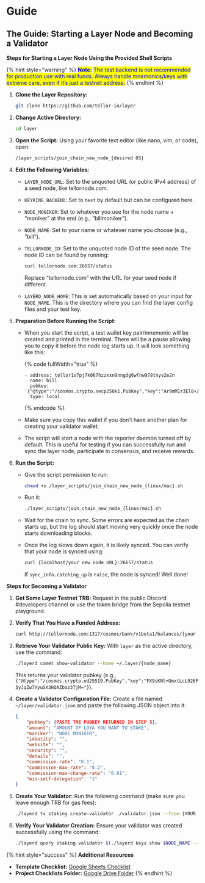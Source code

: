 # Guide

## The Guide: Starting a Layer Node and Becoming a Validator

**Steps for Starting a Layer Node Using the Provided Shell Scripts**

{% hint style="warning" %}
<mark style="color:blue;">**Note:**</mark> <mark style="color:blue;"></mark><mark style="color:blue;">The test backend is not recommended for production use with real funds. Always handle mnemonics/keys with extreme care, even if it’s just a testnet address.</mark>
{% endhint %}

1.  **Clone the Layer Repository:**

    ```sh
    git clone https://github.com/tellor-io/layer
    ```
2.  **Change Active Directory:**

    ```sh
    cd layer
    ```
3.  **Open the Script:** Using your favorite text editor (like nano, vim, or code), open:

    ```sh
    /layer_scripts/join_chain_new_node_{desired OS}
    ```
4. **Edit the Following Variables:**
   * `LAYER_NODE_URL`: Set to the unquoted URL (or public IPv4 address) of a seed node, like tellornode.com.
   * `KEYRING_BACKEND`: Set to `test` by default but can be configured here.
   * `NODE_MONIKER`: Set to whatever you use for the node name + “moniker” at the end (e.g., “billmoniker”).
   * `NODE_NAME`: Set to your name or whatever name you choose (e.g., “bill”).
   *   `TELLORNODE_ID`: Set to the unquoted node ID of the seed node. The node ID can be found by running:

       ```sh
       curl tellornode.com:26657/status
       ```

       Replace “tellornode.com” with the URL for your seed node if different.
   * `LAYERD_NODE_HOME`: This is set automatically based on your input for `NODE_NAME`. This is the directory where you can find the layer config files and your test key.



1. **Preparation Before Running the Script:**
   *   When you start the script, a test wallet key pair/mnemonic will be created and printed in the terminal. There will be a pause allowing you to copy it before the node log starts up. It will look something like this:

       {% code fullWidth="true" %}
       ```
       - address: tellor1v7pj7k067hzzxxn9nngdg6wfnw978tnyv2e2n
         name: bill
         pubkey: '{"@type":"/cosmos.crypto.secp256k1.PubKey","key":"Ar9mM1r3El8+/qaWT9sVlcHwDwHe/b0iSq4yRSxZnTd"}'
         type: local
       ```
       {% endcode %}
   * Make sure you copy this wallet if you don’t have another plan for creating your validator wallet.
   * The script will start a node with the reporter daemon turned off by default. This is useful for testing if you can successfully run and sync the layer node, participate in consensus, and receive rewards.
2. **Run the Script:**
   *   Give the script permission to run:

       ```sh
       chmod +x /layer_scripts/join_chain_new_node_{linux/mac}.sh
       ```
   *   Run it:

       ```sh
       ./layer_scripts/join_chain_new_node_{linux/mac}.sh
       ```
   * Wait for the chain to sync. Some errors are expected as the chain starts up, but the log should start moving very quickly once the node starts downloading blocks.
   *   Once the log slows down again, it is likely synced. You can verify that your node is synced using:

       ```sh
       curl {localhost/your new node URL}:26657/status
       ```

       If `sync_info.catching_up` is `False`, the node is synced! Well done!

**Steps for Becoming a Validator**

1. **Get Some Layer Testnet TRB:** Request in the public Discord #developers channel or use the token bridge from the Sepolia testnet playground.
2.  **Verify That You Have a Funded Address:**

    ```sh
    curl http://tellornode.com:1317/cosmos/bank/v1beta1/balances/{your address}
    ```
3.  **Retrieve Your Validator Public Key:** With `layer` as the active directory, use the command:

    ```sh
    ./layerd comet show-validator --home ~/.layer/{node_name}
    ```

    This returns your validator pubkey (e.g., `{"@type":"/cosmos.crypto.ed25519.PubKey","key":"FX9cKNl+QmxtLcL926P5yJqZw7YyuSX3HQAZboz3TjM="}`).
4.  **Create a Validator Configuration File:** Create a file named `~/layer/validator.json` and paste the following JSON object into it:

    ```json
    {
        "pubkey": {PASTE THE PUBKEY RETURNED IN STEP 3},
        "amount": "AMOUNT OF LOYA YOU WANT TO STAKE",
        "moniker": "NODE MONIKER",
        "identity": "",
        "website": "",
        "security": "",
        "details": "",
        "commission-rate": "0.1",
        "commission-max-rate": "0.2",
        "commission-max-change-rate": "0.01",
        "min-self-delegation": "1"
    }
    ```
5.  **Create Your Validator:** Run the following command (make sure you leave enough TRB for gas fees):

    ```sh
    ./layerd tx staking create-validator ./validator.json --from {YOUR ADDRESS} --home ~/.layer/{NODE_NAME} --chain-id layer --node="http://tellornode.com:26657"
    ```
6.  **Verify Your Validator Creation:** Ensure your validator was created successfully using the command:

    ```sh
    ./layerd query staking validator $(./layerd keys show $NODE_NAME --bech val --address --keyring-backend $KEYRING_BACKEND --home $LAYERD_NODE_HOME) --output json | jq
    ```

{% hint style="success" %}
**Additional Resources**

* **Template Checklist:** [Google Sheets Checklist](https://docs.google.com/spreadsheets/d/1wT6nSM60KU6JD5PGHiKxPhUgwL0DQtOC-Rfo6BTitN8/edit#gid=0)
* **Project Checklists Folder:** [Google Drive Folder](https://drive.google.com/drive/u/1/folders/10Ixjl4fP7A7ZT-bPdIeTq9kI9XKkrvx\_)
{% endhint %}
